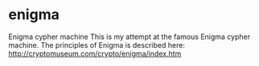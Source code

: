 # enigma
Enigma cypher machine
This is my attempt at the famous Enigma cypher machine.
The principles of Enigma is described here: http://cryptomuseum.com/crypto/enigma/index.htm

